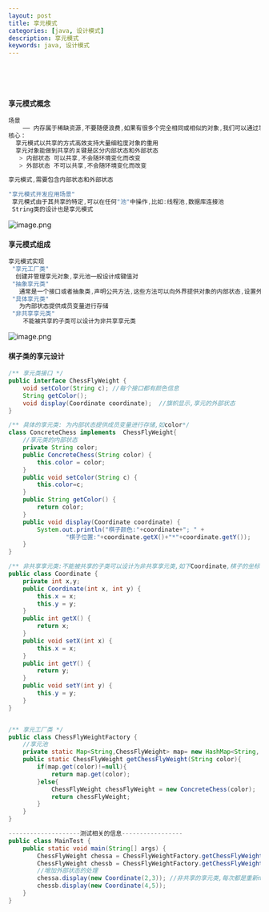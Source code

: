 ```yaml
---
layout: post
title: 享元模式
categories: [java, 设计模式]
description: 享元模式
keywords: java, 设计模式
---
```


<meta name="referrer" content="no-referrer"/>
​

​

#### 享元模式概念

```java
场景
    —— 内存属于稀缺资源,不要随便浪费,如果有很多个完全相同或相似的对象,我们可以通过享元模式,节省内存
核心：
  享元模式以共享的方式高效支持大量细粒度对象的重用
  享元对象能做到共享的关键是区分内部状态和外部状态
   > 内部状态 可以共享,不会随环境变化而改变
   > 外部状态 不可以共享,不会随环境变化而改变

享元模式,需要包含内部状态和外部状态

"享元模式开发应用场景"
 享元模式由于其共享的特定,可以在任何"池"中操作,比如:线程池,数据库连接池
 String类的设计也是享元模式
```

![image.png](https://cdn.nlark.com/yuque/0/2021/png/659846/1639434688522-968ea348-cf96-4cd4-9142-f776b4c2e50f.png#clientId=ue2f354fb-0bee-4&from=paste&height=304&id=ub5c9b442&margin=%5Bobject%20Object%5D&name=image.png&originHeight=608&originWidth=1278&originalType=binary&ratio=1&size=1035210&status=done&style=none&taskId=u2f1e24d0-eed4-45ac-b47b-2993341b2c1&width=639)

#### 享元模式组成

```java
享元模式实现
 "享元工厂类"
  创建并管理享元对象,享元池一般设计成键值对
 "抽象享元类"
   通常是一个接口或者抽象类,声明公共方法,这些方法可以向外界提供对象的内部状态,设置外部状态
 "具体享元类"
   为内部状态提供成员变量进行存储
 "非共享享元类"
    不能被共享的子类可以设计为非共享享元类
```

![image.png](https://cdn.nlark.com/yuque/0/2021/png/659846/1639434748446-5682e1d7-7e94-4b4d-9186-34f8d95b9353.png#clientId=ue2f354fb-0bee-4&from=paste&height=284&id=u08803fcc&margin=%5Bobject%20Object%5D&name=image.png&originHeight=568&originWidth=1544&originalType=binary&ratio=1&size=398076&status=done&style=none&taskId=u0928fe3c-3e8d-40c6-add0-434bc7f6615&width=772)

#### 棋子类的享元设计

```java
/** 享元类接口 */
public interface ChessFlyWeight {
    void setColor(String c); //每个接口都有颜色信息
    String getColor();
    void display(Coordinate coordinate);  //旗帜显示,享元的外部状态
}

/** 具体的享元类: 为内部状态提供成员变量进行存储,如color*/
class ConcreteChess implements  ChessFlyWeight{
    //享元类的内部状态
    private String color;
    public ConcreteChess(String color) {
        this.color = color;
    }
    public void setColor(String c) {
        this.color=c;
    }
    public String getColor() {
        return color;
    }
    public void display(Coordinate coordinate) {
        System.out.println("棋子颜色:"+coordinate+"; " +
                "棋子位置:"+coordinate.getX()+"*"+coordinate.getY());
    }
}

/** 非共享享元类:不能被共享的子类可以设计为非共享享元类,如下Coordinate,棋子的坐标 */
public class Coordinate {
    private int x,y;
    public Coordinate(int x, int y) {
        this.x = x;
        this.y = y;
    }
    public int getX() {
        return x;
    }
    public void setX(int x) {
        this.x = x;
    }
    public int getY() {
        return y;
    }
    public void setY(int y) {
        this.y = y;
    }
}


/** 享元工厂类 */
public class ChessFlyWeightFactory {
    //享元池
    private static Map<String,ChessFlyWeight> map= new HashMap<String, ChessFlyWeight>();
    public static ChessFlyWeight getChessFlyWeight(String color){
        if(map.get(color)!=null){
            return map.get(color);
        }else{
            ChessFlyWeight chessFlyWeight = new ConcreteChess(color);
            return chessFlyWeight;
        }
    }
}

--------------------测试相关的信息-----------------
public class MainTest {
    public static void main(String[] args) {
        ChessFlyWeight chessa = ChessFlyWeightFactory.getChessFlyWeight("black");
        ChessFlyWeight chessb = ChessFlyWeightFactory.getChessFlyWeight("black");
        //增加外部状态的处理
        chessa.display(new Coordinate(2,3)); //非共享的享元类,每次都是重新new出来的
        chessb.display(new Coordinate(4,5));
    }
}
```
